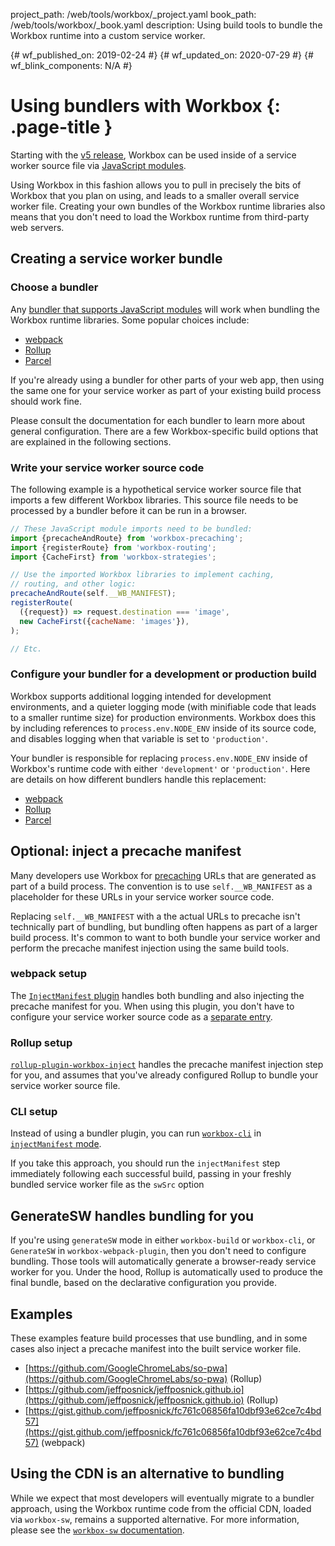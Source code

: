 project_path: /web/tools/workbox/_project.yaml
book_path: /web/tools/workbox/_book.yaml
description: Using build tools to bundle the Workbox runtime into a custom service worker.

{# wf_published_on: 2019-02-24 #}
{# wf_updated_on: 2020-07-29 #}
{# wf_blink_components: N/A #}

# Using bundlers with Workbox {: .page-title }

Starting with the [v5 release](https://github.com/GoogleChrome/workbox/releases/tag/v5.0.0), Workbox can be used inside of a service worker source file via [JavaScript modules](https://developer.mozilla.org/en-US/docs/Web/JavaScript/Guide/Modules).

Using Workbox in this fashion allows you to pull in precisely the bits of Workbox that you plan on using, and leads to a smaller overall service worker file. Creating your own bundles of the Workbox runtime libraries also means that you don't need to load the Workbox runtime from third-party web servers.

## Creating a service worker bundle

### Choose a bundler

Any [bundler that supports JavaScript modules](https://bundlers.tooling.report/) will work when bundling the Workbox runtime libraries. Some popular choices include:

- [webpack](https://webpack.js.org/)
- [Rollup](https://rollupjs.org/guide/en/)
- [Parcel](https://parceljs.org/)

If you're already using a bundler for other parts of your web app, then using the same one for your service worker as part of your existing build process should work fine.

Please consult the documentation for each bundler to learn more about general configuration. There are a few Workbox-specific build options that are explained in the following sections.

### Write your service worker source code

The following example is a hypothetical service worker source file that imports a few different Workbox libraries. This source file needs to be processed by a bundler before it can be run in a browser.

```javascript
// These JavaScript module imports need to be bundled:
import {precacheAndRoute} from 'workbox-precaching';
import {registerRoute} from 'workbox-routing';
import {CacheFirst} from 'workbox-strategies';

// Use the imported Workbox libraries to implement caching,
// routing, and other logic:
precacheAndRoute(self.__WB_MANIFEST);
registerRoute(
  ({request}) => request.destination === 'image',
  new CacheFirst({cacheName: 'images'}),
);

// Etc.
```

### Configure your bundler for a development or production build

Workbox supports additional logging intended for development environments, and a quieter logging mode (with minifiable code that leads to a smaller runtime size) for production environments. Workbox does this by including references to `process.env.NODE_ENV` inside of its source code, and disables logging when that variable is set to `'production'`.

Your bundler is responsible for replacing `process.env.NODE_ENV` inside of Workbox's runtime code with either `'development'` or `'production'`. Here are details on how different bundlers handle this replacement:

- [webpack](https://webpack.js.org/guides/production/#specify-the-mode)
- [Rollup](https://github.com/rollup/plugins/tree/master/packages/replace#readme)
- [Parcel](https://parceljs.org/env.html)

## Optional: inject a precache manifest

Many developers use Workbox for [precaching](/web/tools/workbox/modules/workbox-precaching) URLs that are generated as part of a build process. The convention is to use `self.__WB_MANIFEST` as a placeholder for these URLs in your service worker source code.

Replacing `self.__WB_MANIFEST` with a the actual URLs to precache isn't technically part of bundling, but bundling often happens as part of a larger build process. It's common to want to both bundle your service worker and perform the precache manifest injection using the same build tools.

### webpack setup

The [`InjectManifest` plugin](/web/tools/workbox/modules/workbox-webpack-plugin#injectmanifest_plugin) handles both bundling and also injecting the precache manifest for you. When using this plugin, you don't have to configure your service worker source code as a [separate entry](https://webpack.js.org/concepts/entry-points/).

### Rollup setup

[`rollup-plugin-workbox-inject`](https://github.com/chromeos/static-site-scaffold-modules/blob/master/modules/rollup-plugin-workbox-inject/README.md) handles the precache manifest injection step for you, and assumes that you've already configured Rollup to bundle your service worker source file.

### CLI setup

Instead of using a bundler plugin, you can run [`workbox-cli`](/web/tools/workbox/modules/workbox-cli) in [`injectManifest` mode](/web/tools/workbox/modules/workbox-cli#injectmanifest).

If you take this approach, you should run the `injectManifest` step immediately following each successful build, passing in your freshly bundled service worker file as the `swSrc` option

## GenerateSW handles bundling for you

If you're using `generateSW` mode in either `workbox-build` or `workbox-cli`, or `GenerateSW` in `workbox-webpack-plugin`, then you don't need to configure bundling. Those tools will automatically generate a browser-ready service worker for you. Under the hood, Rollup is automatically used to produce the final bundle, based on the declarative configuration you provide.

## Examples

These examples feature build processes that use bundling, and in some cases also inject a precache manifest into the built service worker file.

- [https://github.com/GoogleChromeLabs/so-pwa](https://github.com/GoogleChromeLabs/so-pwa) (Rollup)
- [https://github.com/jeffposnick/jeffposnick.github.io](https://github.com/jeffposnick/jeffposnick.github.io) (Rollup)
- [https://gist.github.com/jeffposnick/fc761c06856fa10dbf93e62ce7c4bd57](https://gist.github.com/jeffposnick/fc761c06856fa10dbf93e62ce7c4bd57) (webpack)

## Using the CDN is an alternative to bundling

While we expect that most developers will eventually migrate to a bundler approach, using the Workbox runtime code from the official CDN, loaded via `workbox-sw`, remains a supported alternative. For more information, please see the [`workbox-sw` documentation](/web/tools/workbox/modules/workbox-sw).
